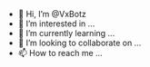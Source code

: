 - 👋 Hi, I’m @VxBotz
- 👀 I’m interested in ...
- 🌱 I’m currently learning ...
- 💞️ I’m looking to collaborate on ...
- 📫 How to reach me ...

<!---
VxBotz/VxBotz is a ✨ special ✨ repository because its `README.md` (this file) appears on your GitHub profile.
You can click the Preview link to take a look at your changes.
--->
